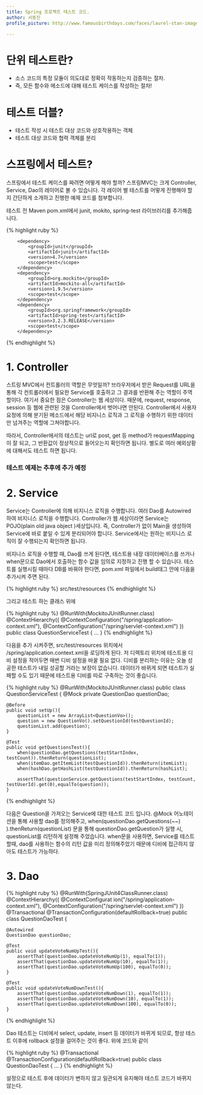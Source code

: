 ```yaml
---
title: Spring 프로젝트 테스트 코드.
author: 서동진
profile_picture: http://www.famousbirthdays.com/faces/laurel-stan-image.jpg

---
```


# 단위 테스트란?
* 소스 코드의 특정 모듈이 의도대로 정확히 작동하는지 검증하는 절차.
* 즉, 모든 함수와 메소드에 대해 테스트 케이스를 작성하는 절차!

# 테스트 더블?
* 테스트 작성 시 테스트 대상 코드와 상호작용하는 객체
* 테스트 대상 코드와 협력 객체를 분리

# 스프링에서 테스트?

스프링에서 테스트 케이스를 짜려면 어떻게 해야 할까?
스프링MVC는 크게 Controller, Service, Dao의 레이어로 볼 수 있습니다. 각 레이어 별 테스트를 어떻게 진행해야 할지 간단하게 소개하고 진행한 예제 코드를 첨부합니다.

테스트 전 Maven pom.xml에서 junit, mokito, spring-test 라이브러리를 추가해줍니다.

{% highlight ruby %}
<!-- Test -->
        <dependency>
            <groupId>junit</groupId>
            <artifactId>junit</artifactId>
            <version>4.7</version>
            <scope>test</scope>
        </dependency>
        <dependency>
            <groupId>org.mockito</groupId>
            <artifactId>mockito-all</artifactId>
            <version>1.9.5</version>
            <scope>test</scope>
        </dependency>
        <dependency>
            <groupId>org.springframework</groupId>
            <artifactId>spring-test</artifactId>
            <version>3.2.3.RELEASE</version>
            <scope>test</scope>
        </dependency>
{% endhighlight %}


# 1. Controller
스트링 MVC에서 컨트롤러의 역할은 무엇일까? 브라우저에서 받은 Request를 URL을 통해 각 컨트롤러에서 필요한 Service를 호출하고 그 결과를 반환해 주는 역할이 주역할이다.
여기서 중요한 점은 Controller는 웹 세상이다. 때문에, request, response, session 등 웹에 관련된 것을 Controller에서 벗어나면 안된다. Controller에서 사용자 요청에 의해 분기된 메소드에서 해당 비지니스 로직과 그 로직을 수행하기 위한 데이터만 넘겨주는 역할에 그쳐야합니다.

따라서, Controller에서의 테스트는 url로 post, get 등 method가 requestMapping이 잘 되고, 그 반환값이 정상적으로 들어오는지 확인하면 됩니다. 별도로 여러 예외상황에 대해서도 테스트 하면 됩니다.


### 테스트 예제는 추후에 추가 예정


# 2. Service
Service는 Controller에 의해 비지니스 로직을 수행합니다. 여러 Dao를 Autowired 하여 비지니스 로직을 수행합니다. Controller가 웹 세상이라면 Service는 POJO(plain old java object )세상입니다. 즉, Controller가 없이 Main을 생성하여 Service에 바로 붙일 수 있게 분리되어야 합니다. Service에서는 원하는 비지니스 로직이 잘 수행되는지 확인하면 됩니다.

비지니스 로직을 수행할 때, Dao를 쓰게 된다면, 테스트용 내장 데이터베이스를 쓰거나 when문으로 Dao에서 호출하는 함수 값을 임의로 지정하고 진행 할 수 있습니다.
테스트를 실행시킬 때마다 DB를 바꿔야 한다면, pom.xml 파일에서 build태그 안에 다음을 추가시켜 주면 된다.

{% highlight ruby %}
<testResources>
	<testResource>
		<directory>src/test/resources</directory>
	</testResource>
</testResources>
{% endhighlight %}

그리고 테스트 하는 클래스 위에 

{% highlight ruby %}
@RunWith(MockitoJUnitRunner.class)
@ContextHierarchy({
    @ContextConfiguration("/spring/application-context.xml"),
    @ContextConfiguration("/spring/servlet-context.xml")
})
public class QuestionServiceTest {
    ...
}
{% endhighlight %}

다음을 추가 시켜주면, src/test/resources 위치에서 /spring/application.context.xml을 로딩하게 된다. 저 디렉토리 위치에 테스트용 디비 설정을 적어두면 매번 디비 설정을 바꿀 필요 없다. 디비를 분리하는 이유는 오늘 성공한 테스트가 내일 성공할 거라는 보장이 없습니다. 데이터가 바뀌게 되면 테스트가 실패할 수도 있기 때문에 테스트용 디비를 따로 구축하는 것이 좋습니다.

{% highlight ruby %}
@RunWith(MockitoJUnitRunner.class)
public class QuestionServiceTest {
	@Mock
    private QuestionDao questionDao;

    @Before
    public void setUp(){
        questionList = new ArrayList<QuestionVo>();
        question = new QuestionVo().setQuestionId(testQuestionId);
        questionList.add(question);
    }
    
    @Test
    public void getQuestionsTest(){
        when(questionDao.getQuestions(testStartIndex, testCount)).thenReturn(questionList);
        when(itemDao.getItemList(testQuestionId)).thenReturn(itemList);
        when(hashDao.getHashList(testQuestionId)).thenReturn(hashList);
        
        assertThat(questionService.getQuestions(testStartIndex, testCount, testUserId).get(0),equalTo(question));
    }
{% endhighlight %}

다음은 Question을 가져오는 Service에 대한 테스트 코드 입니다.
@Mock 어노테이션을 통해 사용할 dao를 정의해주고, when(questionDao.getQuestions(~~) ).thenReturn(questionList) 문을 통해 questionDao.getQuestion가 실행 시, questionList를 리턴하게 설정해 주었습니다. when문을 사용하면, Service를 테스트 할때, dao를 사용하는 함수의 리턴 값을 미리 정의해주었기 때문에 디비에 접근하지 않아도 테스트가 가능하다.

# 3. Dao

{% highlight ruby %}
@RunWith(SpringJUnit4ClassRunner.class)
@ContextHierarchy({
    @ContextConfigurat
    ion("/spring/application-context.xml"),
    @ContextConfiguration("/spring/servlet-context.xml")
})
@Transactional
@TransactionConfiguration(defaultRollback=true)
public class QuestionDaoTest {
    
    @Autowired
    QuestionDao questionDao;
    
    @Test
    public void updateVoteNumUpTest(){
        assertThat(questionDao.updateVoteNumUp(1), equalTo(1));
        assertThat(questionDao.updateVoteNumUp(10), equalTo(1));
        assertThat(questionDao.updateVoteNumUp(100), equalTo(0));
    }
    
    @Test
    public void updateVoteNumDownTest(){
        assertThat(questionDao.updateVoteNumDown(1), equalTo(1));
        assertThat(questionDao.updateVoteNumDown(10), equalTo(1));
        assertThat(questionDao.updateVoteNumDown(100), equalTo(0));
    }
{% endhighlight %}

Dao 테스트는 디비에서 select, update, insert 등 데이터가 바뀌게 되므로, 항상 테스트 이후에 rollback 설정을 걸어주는 것이 좋다.
위에 코드와 같이 

{% highlight ruby %}
@Transactional
@TransactionConfiguration(defaultRollback=true)
public class QuestionDaoTest {
    ...
}
{% endhighlight %}

설정으로 테스트 후에 데이터가 변하지 않고 일관되게 유지해야 테스트 코드가 바뀌지 않는다.
